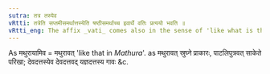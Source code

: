 ```yaml
---
sutra: तत्र तस्येव
vRtti: तत्रेति सप्तमीसमर्थात्तस्येति षष्ठीसमर्थाच्च इवार्थे वतिः प्रत्ययो भवति ॥
vRtti_eng: The affix _vati_ comes also in the sense of 'like what is therein or thereof'.
---
```

As मथुरायामिव = मथुरावत् 'like that in _Mathura_'. as मथुरावत् स्रुघ्ने प्राकारः, पाटलिपुत्रवत् साकेते परिखा; देवदत्तस्येव देवदत्तवद् यज्ञदत्तस्य गावः &c.
